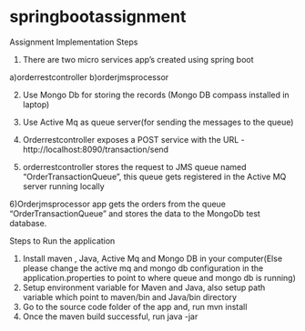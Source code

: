 # springbootassignment

Assignment Implementation Steps
1)	There are two micro services app’s created using spring boot 

   a)orderrestcontroller 
   b)orderjmsprocessor
   
2)	Use Mongo Db for storing the records (Mongo DB compass installed in laptop)
3)	Use Active Mq as queue server(for sending the messages to the queue)
4)	Orderrestcontroller exposes a POST service with the URL -http://localhost:8090/transaction/send

5) orderrestcontroller stores the request to JMS queue named “OrderTransactionQueue”, this queue gets registered in the Active MQ server running locally

6)Orderjmsprocessor app gets the orders from the queue “OrderTransactionQueue” and stores the data to the MongoDb test database.
 
Steps to Run the application
1)	Install maven , Java, Active Mq and Mongo DB in your computer(Else please change the active mq and mongo db configuration in the application.properties to point to where queue and mongo db is running)
2)	Setup environment variable for Maven and Java, also setup path variable which point to maven/bin and Java/bin directory
3)	Go to the source code folder of the app and, run mvn install
4)	Once the maven build successful, run java -jar <name of the jar file> 



